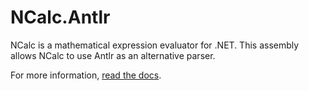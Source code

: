 # NCalc.Antlr

NCalc is a mathematical expression evaluator for .NET.
This assembly allows NCalc to use Antlr as an alternative parser.

For more information, [read the docs](https://ncalc.github.io/ncalc/articles/plugins/antlr.html).